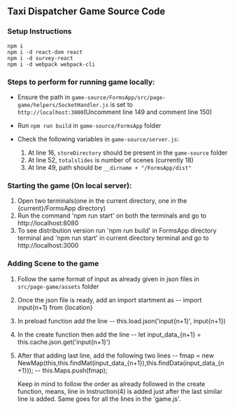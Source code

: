 ## Taxi Dispatcher Game Source Code

### Setup Instructions
```
npm i
npm i -d react-dom react
npm i -d survey-react
npm i -d webpack webpack-cli
```

### Steps to perform for running game locally:
- Ensure the path in `game-source/FormsApp/src/page-game/helpers/SocketHandler.js` is set to `http://localhost:3000`(Uncomment line 149 and comment line 150)

- Run ```npm run build``` in `game-source/FormsApp` folder

- Check the following variables in  `game-source/server.js`:
    1. At line 16, `storeDirectory` should be present in the `game-source` folder
    2. At line 52, `totalslides` is number of scenes (currently 18)
    3. At line 49, path should be `__dirname + "/FormsApp/dist"`


### Starting the game (On local server):
1. Open two terminals(one in the current directory, one in the {current}/FormsApp directory)
2. Run the command 'npm run start' on both the terminals and go to http://localhost:8080 
3. To see distribution version run 'npm run build' in FormsApp directory terminal and 'npm run start' in current directory terminal and go to http://localhost:3000

### Adding Scene to the game
1. Follow the same format of input as already given in json files in `src/page-game/assets` folder 
2. Once the json file is ready, add an import startment as
    -- import input{n+1} from {location}
3. In preload function add the line
    -- this.load.json('input{n+1}', input{n+1})
4. In the create function then add the line
    -- let input_data_{n+1} = this.cache.json.get('input{n+1}')
5.  After that adding last line, add the following two lines
    -- fmap = new NewMap(this,this.findMat(input_data_{n+1}),this.findData(input_data_{n+1}));
    -- this.Maps.push(fmap);

    Keep in mind to follow the order as already followed in the create function, means,
    line in Instruction(4) is added just after the last similar line is added. Same goes
    for all the lines in the 'game.js'.

<!-- Restarting the Server -->
